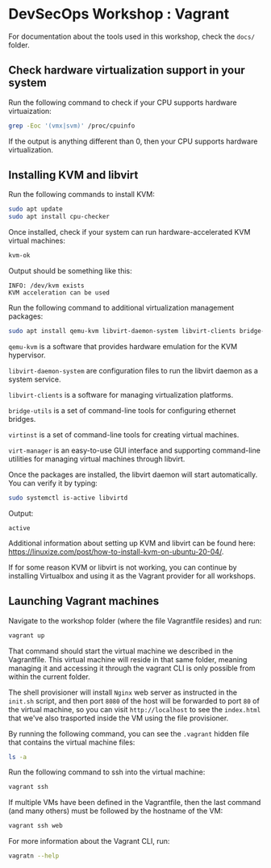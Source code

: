 # DevSecOps Workshop : Vagrant

For documentation about the tools used in this workshop, check the `docs/` folder.

## Check hardware virtualization support in your system

Run the following command to check if your CPU supports hardware virtuaization:

```bash
grep -Eoc '(vmx|svm)' /proc/cpuinfo
```

If the output is anything different than 0, then your CPU supports hardware virtualization.

## Installing KVM and libvirt

Run the following commands to install KVM:

```bash
sudo apt update
sudo apt install cpu-checker
```

Once installed, check if your system can run hardware-accelerated KVM virtual machines:

```bash
kvm-ok
```

Output should be something like this:

```
INFO: /dev/kvm exists
KVM acceleration can be used
```

Run the following command to additional virtualization management packages:

```bash
sudo apt install qemu-kvm libvirt-daemon-system libvirt-clients bridge-utils virtinst virt-manager
```

`qemu-kvm` is a software that provides hardware emulation for the KVM hypervisor.

`libvirt-daemon-system` are configuration files to run the libvirt daemon as a system service.

`libvirt-clients` is a software for managing virtualization platforms.

`bridge-utils` is a set of command-line tools for configuring ethernet bridges.

`virtinst` is a set of command-line tools for creating virtual machines.

`virt-manager` is an easy-to-use GUI interface and supporting command-line utilities for managing virtual machines through libvirt.

Once the packages are installed, the libvirt daemon will start automatically. You can verify it by typing:

```bash
sudo systemctl is-active libvirtd
```

Output:
```
active
```

Additional information about setting up KVM and libvirt can be found here: https://linuxize.com/post/how-to-install-kvm-on-ubuntu-20-04/.

If for some reason KVM or libvirt is not working, you can continue by installing Virtualbox and using it as the Vagrant provider for all workshops.

## Launching Vagrant machines

Navigate to the workshop folder (where the file Vagrantfile resides) and run:

```bash
vagrant up
```

That command should start the virtual machine we described in the Vagrantfile. This virtual machine will reside in that same folder, meaning managing it and accessing it through the vagrant CLI is only possible from within the current folder.

The shell provisioner will install `Nginx` web server as instructed in the `init.sh` script, and then port `8080` of the host will be forwarded to port `80` of the virtual machine, so you can visit `http://localhost` to see the `index.html` that we've also trasported inside the VM using the file provisioner.

By running the following command, you can see the `.vagrant` hidden file that contains the virtual machine files:

```bash
ls -a
```

Run the following command to ssh into the virtual machine:

```bash
vagrant ssh
```

If multiple VMs have been defined in the Vagrantfile, then the last command (and many others) must be followed by the hostname of the VM:

```bash
vagrant ssh web
```

For more information about the Vagrant CLI, run:

```bash
vagratn --help
```

